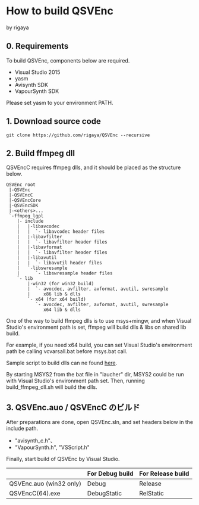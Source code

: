 
# How to build QSVEnc
by rigaya  

## 0. Requirements
To build QSVEnc, components below are required.

- Visual Studio 2015
- yasm
- Avisynth SDK
- VapourSynth SDK

Please set yasm to your environment PATH.

## 1. Download source code

```Batchfile
git clone https://github.com/rigaya/QSVEnc --recursive
```

## 2. Build ffmpeg dll

QSVEncC requires ffmpeg dlls, and it should be placed as the structure below.
```
QSVEnc root
 |-QSVEnc
 |-QSVEncC
 |-QSVEncCore
 |-QSVEncSDK
 |-<others>...
 `-ffmpeg_lgpl
    |- include
    |   |-libavcodec
    |   |  `- libavcodec header files
    |   |-libavfilter
    |   |  `- libavfilter header files
    |   |-libavformat
    |   |  `- libavfilter header files
    |   |-libavutil
    |   |  `- libavutil header files
    |   `-libswresample
    |      `- libswresample header files
    `- lib
        |-win32 (for win32 build)
        |  `- avocdec, avfilter, avformat, avutil, swresample
        |     x86 lib & dlls
        `- x64 (for x64 build)
           `- avocdec, avfilter, avformat, avutil, swresample
              x64 lib & dlls
```

One of the way to build ffmpeg dlls is to use msys+mingw, and when Visual Studio's environment path is set, ffmpeg will build dlls & libs on shared lib build.

For example, if you need x64 build, you can set Visual Studio's environment path be calling vcvarsall.bat before msys.bat call.

Sample script to build dlls can ne found [here](https://github.com/rigaya/build_scripts/tree/master/ffmpeg_dll).

By starting MSYS2 from the bat file in "laucher" dir, MSYS2 could be run with Visual Studio's environment path set. Then, running build_ffmpeg_dll.sh will build the dlls. 


## 3. QSVEnc.auo / QSVEncC のビルド

After preparations are done, open QSVEnc.sln, and set headers below in the include path.

 - "avisynth_c.h"、
 - "VapourSynth.h", "VSScript.h"

Finally, start build of QSVEnc by Visual Studio.

|  |For Debug build|For Release build|
|:--------------|:--------------|:--------|
|QSVEnc.auo (win32 only) | Debug | Release |
|QSVEncC(64).exe | DebugStatic | RelStatic |
